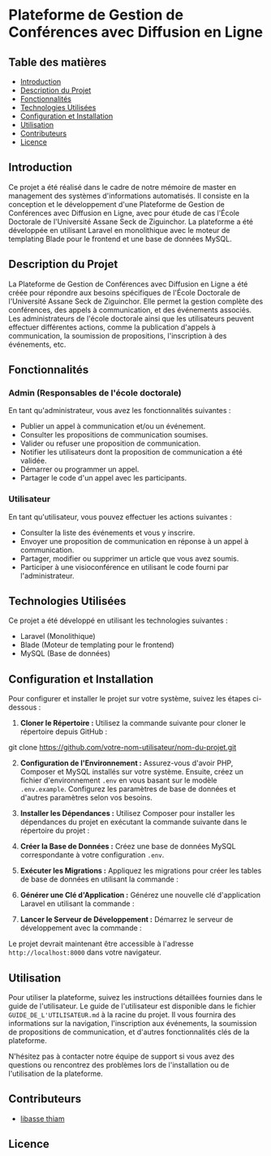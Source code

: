 # Plateforme de Gestion de Conférences avec Diffusion en Ligne

## Table des matières

- [Introduction](#introduction)
- [Description du Projet](#description-du-projet)
- [Fonctionnalités](#fonctionnalités)
- [Technologies Utilisées](#technologies-utilisées)
- [Configuration et Installation](#configuration-et-installation)
- [Utilisation](#utilisation)
- [Contributeurs](#contributeurs)
- [Licence](#licence)

## Introduction

Ce projet a été réalisé dans le cadre de notre mémoire de master en management des systèmes d'informations automatisés. Il consiste en la conception et le développement d'une Plateforme de Gestion de Conférences avec Diffusion en Ligne, avec pour étude de cas l'École Doctorale de l'Université Assane Seck de Ziguinchor. La plateforme a été développée en utilisant Laravel en monolithique avec le moteur de templating Blade pour le frontend et une base de données MySQL.

## Description du Projet

La Plateforme de Gestion de Conférences avec Diffusion en Ligne a été créée pour répondre aux besoins spécifiques de l'École Doctorale de l'Université Assane Seck de Ziguinchor. Elle permet la gestion complète des conférences, des appels à communication, et des événements associés. Les administrateurs de l'école doctorale ainsi que les utilisateurs peuvent effectuer différentes actions, comme la publication d'appels à communication, la soumission de propositions, l'inscription à des événements, etc.

## Fonctionnalités

### Admin (Responsables de l'école doctorale)

En tant qu'administrateur, vous avez les fonctionnalités suivantes :

- Publier un appel à communication et/ou un événement.
- Consulter les propositions de communication soumises.
- Valider ou refuser une proposition de communication.
- Notifier les utilisateurs dont la proposition de communication a été validée.
- Démarrer ou programmer un appel.
- Partager le code d'un appel avec les participants.

### Utilisateur

En tant qu'utilisateur, vous pouvez effectuer les actions suivantes :

- Consulter la liste des événements et vous y inscrire.
- Envoyer une proposition de communication en réponse à un appel à communication.
- Partager, modifier ou supprimer un article que vous avez soumis.
- Participer à une visioconférence en utilisant le code fourni par l'administrateur.

## Technologies Utilisées

Ce projet a été développé en utilisant les technologies suivantes :

- Laravel (Monolithique)
- Blade (Moteur de templating pour le frontend)
- MySQL (Base de données)

## Configuration et Installation

Pour configurer et installer le projet sur votre système, suivez les étapes ci-dessous :

1. **Cloner le Répertoire :** Utilisez la commande suivante pour cloner le répertoire depuis GitHub :

git clone https://github.com/votre-nom-utilisateur/nom-du-projet.git

2. **Configuration de l'Environnement :** Assurez-vous d'avoir PHP, Composer et MySQL installés sur votre système. Ensuite, créez un fichier d'environnement `.env` en vous basant sur le modèle `.env.example`. Configurez les paramètres de base de données et d'autres paramètres selon vos besoins.

3. **Installer les Dépendances :** Utilisez Composer pour installer les dépendances du projet en exécutant la commande suivante dans le répertoire du projet :


4. **Créer la Base de Données :** Créez une base de données MySQL correspondante à votre configuration `.env`.

5. **Exécuter les Migrations :** Appliquez les migrations pour créer les tables de base de données en utilisant la commande :


6. **Générer une Clé d'Application :** Générez une nouvelle clé d'application Laravel en utilisant la commande :


7. **Lancer le Serveur de Développement :** Démarrez le serveur de développement avec la commande :


Le projet devrait maintenant être accessible à l'adresse `http://localhost:8000` dans votre navigateur.

## Utilisation

Pour utiliser la plateforme, suivez les instructions détaillées fournies dans le guide de l'utilisateur. Le guide de l'utilisateur est disponible dans le fichier `GUIDE_DE_L'UTILISATEUR.md` à la racine du projet. Il vous fournira des informations sur la navigation, l'inscription aux événements, la soumission de propositions de communication, et d'autres fonctionnalités clés de la plateforme.

N'hésitez pas à contacter notre équipe de support si vous avez des questions ou rencontrez des problèmes lors de l'installation ou de l'utilisation de la plateforme.



## Contributeurs

- [libasse thiam](https://github.com/lmtlibass)


## Licence


